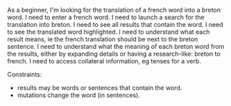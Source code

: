 As a beginner, I'm looking for the translation of a french word into a breton word. 
I need to enter a french word.
I need to launch a search for the translation into breton.
I need to see all results that contain the word.
I need to see the translated word highlighted.
I need to understand what each result means, ie the french translation should be next to the breton sentence.
I need to understand what the meaning of each breton word from the results,
either by expanding details or having a research-like: breton to french.
I need to access collateral information, eg tenses for a verb.

Constraints:
- results may be words or sentences that contain the word.
- mutations change the word (in sentences).


